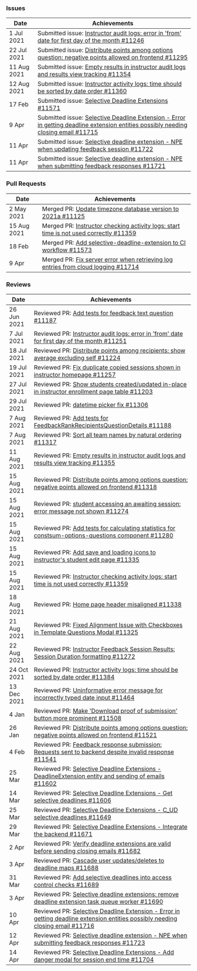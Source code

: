 ### Issues

| Date | Achievements |
| ---- | ------------ |
| 1 Jul 2021 | Submitted issue: [Instructor audit logs: error in 'from' date for first day of the month #11246](https://github.com/TEAMMATES/teammates/issues/11246) |
| 22 Jul 2021 | Submitted issue: [Distribute points among options question: negative points allowed on frontend #11295 ](https://github.com/TEAMMATES/teammates/issues/11295) |
| 11 Aug 2021 | Submitted issue: [Empty results in instructor audit logs and results view tracking #11354](https://github.com/TEAMMATES/teammates/issues/11354) |
| 12 Aug 2021 | Submitted issue: [Instructor activity logs: time should be sorted by date order #11360](https://github.com/TEAMMATES/teammates/issues/11360) |
| 17 Feb | Submitted issue: [Selective Deadline Extensions #11571](https://github.com/TEAMMATES/teammates/issues/11571) |
| 9 Apr | Submitted issue: [Selective Deadline Extension - Error in getting deadline extension entities possibly needing closing email #11715](https://github.com/TEAMMATES/teammates/issues/11715) |
| 11 Apr | Submitted issue: [Selective deadline extension - NPE when updating feedback session #11722](https://github.com/TEAMMATES/teammates/issues/11722) |
| 11 Apr | Submitted issue: [Selective deadline extension - NPE when submitting feedback responses #11721](https://github.com/TEAMMATES/teammates/issues/11721) |

### Pull Requests

| Date | Achievements |
| ---- | ------------ |
| 2 May 2021 | Merged PR: [Update timezone database version to 2021a #11125](https://github.com/TEAMMATES/teammates/pull/11125) |
| 15 Aug 2021 | Merged PR: [Instructor checking activity logs: start time is not used correctly #11359](https://github.com/TEAMMATES/teammates/pull/11359) |
| 18 Feb | Merged PR: [Add selective-deadline-extension to CI workflow #11573](https://github.com/TEAMMATES/teammates/pull/11573) |
| 9 Apr | Merged PR: [Fix server error when retrieving log entries from cloud logging #11714](https://github.com/TEAMMATES/teammates/pull/11714) |

### Reviews

| Date | Achievements |
| ---- | ------------ |
| 26 Jun 2021 | Reviewed PR: [Add tests for feedback text question #11187](https://github.com/TEAMMATES/teammates/pull/11187) |
| 7 Jul 2021 | Reviewed PR: [Instructor audit logs: error in 'from' date for first day of the month #11251](https://github.com/TEAMMATES/teammates/pull/11251) |
| 18 Jul 2021 | Reviewed PR: [Distribute points among recipients: show average excluding self #11224](https://github.com/TEAMMATES/teammates/pull/11224) |
| 19 Jul 2021 | Reviewed PR: [Fix duplicate copied sessions shown in instructor homepage #11257](https://github.com/TEAMMATES/teammates/pull/11257) |
| 27 Jul 2021 | Reviewed PR: [Show students created/updated in-place in instructor enrollment page table #11203](https://github.com/TEAMMATES/teammates/pull/11203) |
| 29 Jul 2021 | Reviewed PR: [datetime picker fix #11306](https://github.com/TEAMMATES/teammates/pull/11306) |
| 7 Aug 2021 | Reviewed PR: [Add tests for FeedbackRankRecipientsQuestionDetails #11188](https://github.com/TEAMMATES/teammates/pull/11188) |
| 7 Aug 2021 | Reviewed PR: [Sort all team names by natural ordering #11317](https://github.com/TEAMMATES/teammates/pull/11317) |
| 11 Aug 2021 | Reviewed PR: [Empty results in instructor audit logs and results view tracking #11355](https://github.com/TEAMMATES/teammates/pull/11355) |
| 15 Aug 2021 | Reviewed PR: [Distribute points among options question: negative points allowed on frontend #11318](https://github.com/TEAMMATES/teammates/pull/11318) |
| 15 Aug 2021 | Reviewed PR: [student accessing an awaiting session: error message not shown #11274](https://github.com/TEAMMATES/teammates/pull/11274) |
| 15 Aug 2021 | Reviewed PR: [Add tests for calculating statistics for constsum-options-questions component #11280](https://github.com/TEAMMATES/teammates/pull/11280) |
| 15 Aug 2021 | Reviewed PR: [Add save and loading icons to instructor's student edit page #11335](https://github.com/TEAMMATES/teammates/pull/11335) |
| 15 Aug 2021 | Reviewed PR: [Instructor checking activity logs: start time is not used correctly #11359](https://github.com/TEAMMATES/teammates/pull/11359) |
| 18 Aug 2021 | Reviewed PR: [Home page header misaligned #11338](https://github.com/TEAMMATES/teammates/pull/11338) |
| 21 Aug 2021 | Reviewed PR: [Fixed Alignment Issue with Checkboxes in Template Questions Modal #11325](https://github.com/TEAMMATES/teammates/pull/11325) |
| 22 Aug 2021 | Reviewed PR: [Instructor Feedback Session Results: Session Duration formatting #11272](https://github.com/TEAMMATES/teammates/pull/11272) |
| 24 Oct 2021 | Reviewed PR: [Instructor activity logs: time should be sorted by date order #11384](https://github.com/TEAMMATES/teammates/pull/11384) |
| 13 Dec 2021 | Reviewed PR: [Uninformative error message for incorrectly typed date input #11464](https://github.com/TEAMMATES/teammates/pull/11464) |
| 4 Jan | Reviewed PR: [Make 'Download proof of submission' button more prominent #11508](https://github.com/TEAMMATES/teammates/pull/11508) |
| 26 Jan | Reviewed PR: [Distribute points among options question: negative points allowed on frontend #11521](https://github.com/TEAMMATES/teammates/pull/11521) |
| 4 Feb | Reviewed PR: [Feedback response submission: Requests sent to backend despite invalid response #11541](https://github.com/TEAMMATES/teammates/pull/11541) |
| 25 Mar | Reviewed PR: [Selective Deadline Extensions - DeadlineExtension entity and sending of emails #11602](https://github.com/TEAMMATES/teammates/pull/11602) |
| 14 Mar | Reviewed PR: [Selective Deadline Extensions - Get selective deadlines #11606](https://github.com/TEAMMATES/teammates/pull/11606) |
| 25 Mar | Reviewed PR: [Selective Deadline Extensions - C\_UD selective deadlines #11649](https://github.com/TEAMMATES/teammates/pull/11649) |
| 29 Mar | Reviewed PR: [Selective Deadline Extensions - Integrate the backend #11671](https://github.com/TEAMMATES/teammates/pull/11671) |
| 2 Apr | Reviewed PR: [Verify deadline extensions are valid before sending closing emails #11682](https://github.com/TEAMMATES/teammates/pull/11682) |
| 3 Apr | Reviewed PR: [Cascade user updates/deletes to deadline maps #11688](https://github.com/TEAMMATES/teammates/pull/11688) |
| 31 Mar | Reviewed PR: [Add selective deadlines into access control checks #11689](https://github.com/TEAMMATES/teammates/pull/11689) |
| 3 Apr | Reviewed PR: [Selective deadline extensions: remove deadline extension task queue worker #11690](https://github.com/TEAMMATES/teammates/pull/11690) |
| 10 Apr | Reviewed PR: [Selective Deadline Extension - Error in getting deadline extension entities possibly needing closing email #11716](https://github.com/TEAMMATES/teammates/pull/11716) |
| 12 Apr | Reviewed PR: [Selective deadline extension - NPE when submitting feedback responses #11723](https://github.com/TEAMMATES/teammates/pull/11723) |
| 14 Apr | Reviewed PR: [Selective Deadline Extensions - Add danger modal for session end time #11704](https://github.com/TEAMMATES/teammates/pull/11704) |

